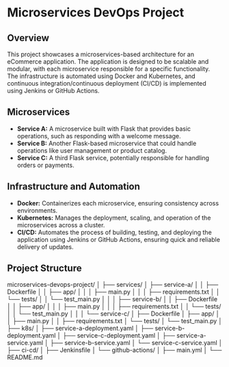 # Microservices DevOps Project

## Overview

This project showcases a microservices-based architecture for an eCommerce application. The application is designed to be scalable and modular, with each microservice responsible for a specific functionality. The infrastructure is automated using Docker and Kubernetes, and continuous integration/continuous deployment (CI/CD) is implemented using Jenkins or GitHub Actions.

## Microservices

- **Service A:** A microservice built with Flask that provides basic operations, such as responding with a welcome message.
- **Service B:** Another Flask-based microservice that could handle operations like user management or product catalog.
- **Service C:** A third Flask service, potentially responsible for handling orders or payments.

## Infrastructure and Automation

- **Docker:** Containerizes each microservice, ensuring consistency across environments.
- **Kubernetes:** Manages the deployment, scaling, and operation of the microservices across a cluster.
- **CI/CD:** Automates the process of building, testing, and deploying the application using Jenkins or GitHub Actions, ensuring quick and reliable delivery of updates.

## Project Structure

microservices-devops-project/ │ ├── services/ │ ├── service-a/ │ │ ├── Dockerfile │ │ ├── app/ │ │ │ ├── main.py │ │ │ ├── requirements.txt │ │ └── tests/ │ │ └── test_main.py │ │ │ ├── service-b/ │ │ ├── Dockerfile │ │ ├── app/ │ │ │ ├── main.py │ │ │ ├── requirements.txt │ │ └── tests/ │ │ └── test_main.py │ │ │ └── service-c/ │ ├── Dockerfile │ ├── app/ │ │ ├── main.py │ │ ├── requirements.txt │ └── tests/ │ └── test_main.py │ ├── k8s/ │ ├── service-a-deployment.yaml │ ├── service-b-deployment.yaml │ ├── service-c-deployment.yaml │ ├── service-a-service.yaml │ ├── service-b-service.yaml │ └── service-c-service.yaml │ ├── ci-cd/ │ ├── Jenkinsfile │ └── github-actions/ │ ├── main.yml │ └── README.md

